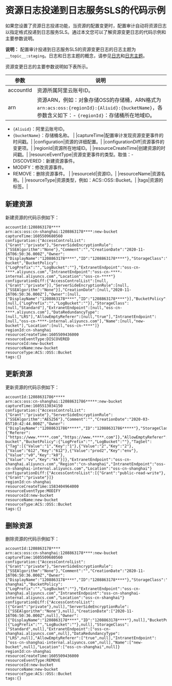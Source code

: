 # 资源日志投递到日志服务SLS的代码示例

如果您设置了资源日志投递功能，当资源的配置变更时，配置审计自动将资源日志以指定格式投递到日志服务SLS。通过本文您可以了解资源变更日志的代码示例和主要参数说明。

**说明：** 配置审计投递到日志服务SLS的资源变更日志的日志主题为`__topic__:staging`。日志和日志主题的概念，请参见[日志](/intl.zh-CN/产品简介/基本概念/日志.md)和[日志主题](/intl.zh-CN/产品简介/基本概念/日志主题.md)。

资源变更日志的主要参数说明如下表所示。

|参数|说明|
|--|--|
|accountId|资源所属阿里云账号ID。|
|arn|资源ARN，例如：对象存储OSS的存储桶，ARN格式为`arn:acs:oss:{regionId}:{Aliuid}:{bucketName}`，各参数含义如下：-   `{regionId}`：存储桶所在地域ID。
-   `{Aliuid}`：阿里云账号ID。
-   `{bucketName}`：存储桶名称。 |
|captureTime|配置审计发现资源变更事件的时间戳。|
|configuration|资源的详细配置。|
|configurationDiff|资源事件的变更项。|
|regionId|资源所在地域ID。|
|resourceCreateTime|创建资源的时间戳。|
|resourceEventType|资源变更事件的类型。取值：-   DISCOVERED：新建资源事件。
-   MODIFY：修改资源事件。
-   REMOVE：删除资源事件。 |
|resourceId|资源ID。|
|resourceName|资源名称。|
|resourceType|资源类型，例如：ACS::OSS::Bucket。|
|tags|资源的标签。|

## 新建资源

新建资源的代码示例如下：

```
accountId:1208863178****
arn:acs:oss:cn-shanghai:1208863178****:new-bucket
captureTime:1605509680560
configuration:{"AccessControlList":{"Grant":"private"},"ServerSideEncryptionRule":{"SSEAlgorithm":"None"},"Comment":"","CreationDate":"2020-11-16T06:50:36.000Z","Owner":{"DisplayName":"1208863178****","ID":"1208863178****"},"StorageClass":"Standard","DataRedundancyType":"LRS","AllowEmptyReferer":"true","Name":"new-bucket","BucketPolicy":{"LogPrefix":"","LogBucket":""},"ExtranetEndpoint":"oss-cn-****.aliyuncs.com","IntranetEndpoint":"oss-cn-****-internal.aliyuncs.com","Location":"oss-cn-****"}
configurationDiff:{"AccessControlList":[null,{"Grant":"private"}],"ServerSideEncryptionRule":[null,{"SSEAlgorithm":"None"}],"CreationDate":[null,"2020-11-16T06:50:36.000Z"],"Owner":[null,{"DisplayName":"1208863178****","ID":"1208863178****"}],"BucketPolicy":[null,{"LogPrefix":"","LogBucket":""}],"StorageClass":[null,"Standard"],"ExtranetEndpoint":[null,"oss-cn-****.aliyuncs.com"],"DataRedundancyType":[null,"LRS"],"AllowEmptyReferer":[null,"true"],"IntranetEndpoint":[null,"oss-cn-****-internal.aliyuncs.com"],"Name":[null,"new-bucket"],"Location":[null,"oss-cn-****"]}
regionId:cn-shanghai
resourceCreateTime:1605509436000
resourceEventType:DISCOVERED
resourceId:new-bucket
resourceName:new-bucket
resourceType:ACS::OSS::Bucket
tags:{}
```

## 更新资源

更新资源的代码示例如下：

```
accountId:12088631786*****
arn:acs:oss:cn-shanghai:12088631786*****:new-bucket
captureTime:1605513034150
configuration:{"AccessControlList":{"Grant":"private"},"ServerSideEncryptionRule":{"SSEAlgorithm":"AES256"},"Comment":"","CreationDate":"2020-03-05T10:42:44.000Z","Owner":{"DisplayName":"12088631786*****","ID":"12088631786*****"},"StorageClass":"Standard","DataRedundancyType":"LRS","RefererList":{"Referer":["https://www.*****.com","https://www.*****.com"]},"AllowEmptyReferer":"false","Name":"new-bucket","BucketPolicy":{"LogPrefix":"","LogBucket":""},"TagSet":{"Tag":[{"Value":"1","Key":"1"},{"Value":"2","Key":"2"},{"Value":"612","Key":"612"},{"Value":"prod2","Key":"env"},{"Value":"v0","Key":"k0"},{"Value":"vv","Key":"kk"}]},"ExtranetEndpoint":"oss-cn-shanghai.aliyuncs.com","Region":"cn-shanghai","IntranetEndpoint":"oss-cn-shanghai-internal.aliyuncs.com","Location":"oss-cn-shanghai"}
configurationDiff:{"AccessControlList":[{"Grant":"public-read-write"},{"Grant":"private"}]}
regionId:cn-shanghai
resourceCreateTime:1583404964000
resourceEventType:MODIFY
resourceId:new-bucket
resourceName:new-bucket
resourceType:ACS::OSS::Bucket
tags:{}
```

## 删除资源

删除资源的代码示例如下：

```
accountId:1208863178****
arn:acs:oss:cn-shanghai:1208863178****:new-bucket
captureTime:1605509680560
configuration:{"AccessControlList":{"Grant":"private"},"ServerSideEncryptionRule":{"SSEAlgorithm":"None"},"Comment":"","CreationDate":"2020-11-16T06:50:36.000Z","Owner":{"DisplayName":"1208863178****","ID":"1208863178****"},"StorageClass":"Standard","DataRedundancyType":"LRS","AllowEmptyReferer":"true","Name":"cn-shanghai","BucketPolicy":{"LogPrefix":"","LogBucket":""},"ExtranetEndpoint":"oss-cn-shanghai.aliyuncs.com","IntranetEndpoint":"oss-cn-shanghai-internal.aliyuncs.com","Location":"oss-cn-shanghai"}
configurationDiff:{"AccessControlList":[{"Grant":"private"},null],"ServerSideEncryptionRule":[{"SSEAlgorithm":"None"},null],"CreationDate":["2020-11-16T06:50:36.000Z",null],"Owner":[{"DisplayName":"1208863178****","ID":"1208863178****"},null],"BucketPolicy":[{"LogPrefix":"","LogBucket":""},null],"StorageClass":["Standard",null],"ExtranetEndpoint":["oss-cn-shanghai.aliyuncs.com",null],"DataRedundancyType":["LRS",null],"AllowEmptyReferer":["true",null],"IntranetEndpoint":["oss-cn-shanghai-internal.aliyuncs.com",null],"Name":["new-bucket",null],"Location":["oss-cn-shanghai",null]}
regionId:cn-shanghai
resourceCreateTime:1605509436000
resourceEventType:REMOVE
resourceId:new-bucket
resourceName:new-bucket
resourceType:ACS::OSS::Bucket
tags:{}
```

